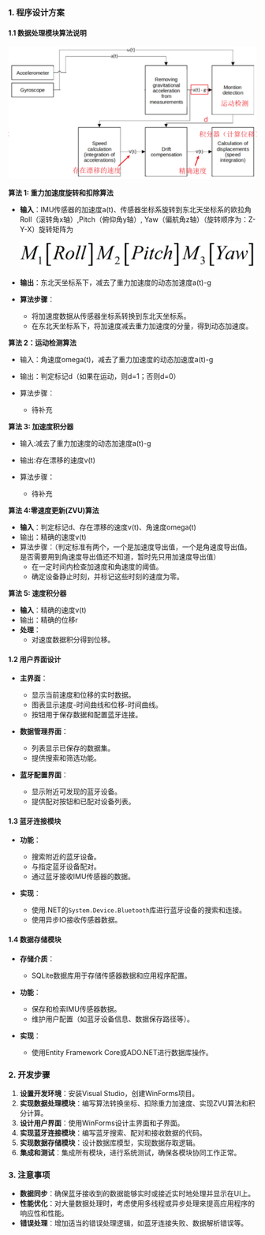 ### 1. 程序设计方案

#### 1.1 数据处理模块算法说明

![image-20240816103335147](.\img\image-20240816103335147.png)

**算法 1: 重力加速度旋转和扣除算法**

- **输入**：IMU传感器的加速度a(t)、传感器坐标系旋转到东北天坐标系的欧拉角Roll（滚转角x轴）,Pitch（俯仰角y轴）, Yaw（偏航角z轴）（旋转顺序为：Z-Y-X）旋转矩阵为

  ![image-20240816105633198](.\img\image-20240816105633198.png)

- **输出**：东北天坐标系下，减去了重力加速度的动态加速度a(t)-g

- **算法步骤**：
  - 将加速度数据从传感器坐标系转换到东北天坐标系。
  - 在东北天坐标系下，将加速度减去重力加速度的分量，得到动态加速度。

**算法 2：运动检测算法**

- 输入：角速度omega(t)，减去了重力加速度的动态加速度a(t)-g

- 输出：判定标记d（如果在运动，则d=1；否则d=0）

- 算法步骤：
  - 待补充

**算法 3: 加速度积分器**

- 输入:减去了重力加速度的动态加速度a(t)-g
- 输出:存在漂移的速度v(t)

- 算法步骤：
  - 待补充

**算法 4:零速度更新(ZVU)算法**

- **输入**：判定标记d、存在漂移的速度v(t)、角速度omega(t)
- 输出：精确的速度v(t)
- 算法步骤：（判定标准有两个，一个是加速度导出值，一个是角速度导出值。是否需要用到角速度导出值还不知道，暂时先只用加速度导出值）
  - 在一定时间内检查加速度和角速度的阈值。
  - 确定设备静止时刻，并标记这些时刻的速度为零。

**算法 5: 速度积分器**

- **输入**：精确的速度v(t)
- 输出：精确的位移r
- **处理**：
  - 对速度数据积分得到位移。

#### 1.2 用户界面设计

- **主界面**：
  - 显示当前速度和位移的实时数据。
  - 图表显示速度-时间曲线和位移-时间曲线。
  - 按钮用于保存数据和配置蓝牙连接。

- **数据管理界面**：
  - 列表显示已保存的数据集。
  - 提供搜索和筛选功能。

- **蓝牙配置界面**：
  - 显示附近可发现的蓝牙设备。
  - 提供配对按钮和已配对设备列表。

#### 1.3 蓝牙连接模块

- **功能**：
  - 搜索附近的蓝牙设备。
  - 与指定蓝牙设备配对。
  - 通过蓝牙接收IMU传感器的数据。

- **实现**：
  - 使用.NET的`System.Device.Bluetooth`库进行蓝牙设备的搜索和连接。
  - 使用异步IO接收传感器数据。

#### 1.4 数据存储模块

- **存储介质**：
  - SQLite数据库用于存储传感器数据和应用程序配置。

- **功能**：
  - 保存和检索IMU传感器数据。
  - 维护用户配置（如蓝牙设备信息、数据保存路径等）。

- **实现**：
  - 使用Entity Framework Core或ADO.NET进行数据库操作。

### 2. 开发步骤

1. **设置开发环境**：安装Visual Studio，创建WinForms项目。
2. **实现数据处理模块**：编写算法转换坐标、扣除重力加速度、实现ZVU算法和积分计算。
3. **设计用户界面**：使用WinForms设计主界面和子界面。
4. **实现蓝牙连接模块**：编写蓝牙搜索、配对和接收数据的代码。
5. **实现数据存储模块**：设计数据库模型，实现数据存取逻辑。
6. **集成和测试**：集成所有模块，进行系统测试，确保各模块协同工作正常。

### 3. 注意事项

- **数据同步**：确保蓝牙接收到的数据能够实时或接近实时地处理并显示在UI上。
- **性能优化**：对大量数据处理时，考虑使用多线程或异步处理来提高应用程序的响应性和性能。
- **错误处理**：增加适当的错误处理逻辑，如蓝牙连接失败、数据解析错误等。
